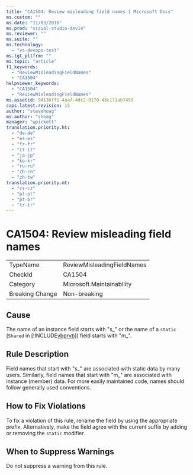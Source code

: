 ```yaml
---
title: "CA1504: Review misleading field names | Microsoft Docs"
ms.custom: ""
ms.date: "11/03/2016"
ms.prod: "visual-studio-dev14"
ms.reviewer: ""
ms.suite: ""
ms.technology: 
  - "vs-devops-test"
ms.tgt_pltfrm: ""
ms.topic: "article"
f1_keywords: 
  - "ReviewMisleadingFieldNames"
  - "CA1504"
helpviewer_keywords: 
  - "CA1504"
  - "ReviewMisleadingFieldNames"
ms.assetid: 94136ff1-4aaf-4dc2-9170-48c171ab7499
caps.latest.revision: 15
author: "stevehoag"
ms.author: "shoag"
manager: "wpickett"
translation.priority.ht: 
  - "de-de"
  - "es-es"
  - "fr-fr"
  - "it-it"
  - "ja-jp"
  - "ko-kr"
  - "ru-ru"
  - "zh-cn"
  - "zh-tw"
translation.priority.mt: 
  - "cs-cz"
  - "pl-pl"
  - "pt-br"
  - "tr-tr"
---
```

# CA1504: Review misleading field names
|||  
|-|-|  
|TypeName|ReviewMisleadingFieldNames|  
|CheckId|CA1504|  
|Category|Microsoft.Maintainability|  
|Breaking Change|Non-breaking|  
  
## Cause  
 The name of an instance field starts with "s_" or the name of a `static` (`Shared` in [!INCLUDE[vbprvb](../code-quality/includes/vbprvb_md.md)]) field starts with "m_".  
  
## Rule Description  
 Field names that start with "s_" are associated with static data by many users. Similarly, field names that start with "m_" are associated with instance (member) data. For more easily maintained code, names should follow generally used conventions.  
  
## How to Fix Violations  
 To fix a violation of this rule, rename the field by using the appropriate prefix. Alternatively, make the field agree with the current suffix by adding or removing the `static` modifier.  
  
## When to Suppress Warnings  
 Do not suppress a warning from this rule.